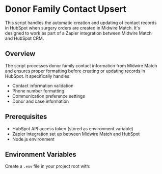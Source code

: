 # Donor Family Contact Upsert

This script handles the automatic creation and updating of contact records in HubSpot when surgery orders are created in Midwire Match. It's designed to work as part of a Zapier integration between Midwire Match and HubSpot CRM.

## Overview

The script processes donor family contact information from Midwire Match and ensures proper formatting before creating or updating records in HubSpot. It specifically handles:

- Contact information validation
- Phone number formatting
- Communication preference settings
- Donor and case information

## Prerequisites

- HubSpot API access token (stored as environment variable)
- Zapier integration set up between Midwire Match and HubSpot
- Node.js environment

## Environment Variables

Create a `.env` file in your project root with:
